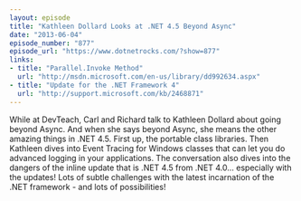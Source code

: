 ```yaml
---
layout: episode
title: "Kathleen Dollard Looks at .NET 4.5 Beyond Async"
date: "2013-06-04"
episode_number: "877"
episode_url: "https://www.dotnetrocks.com/?show=877"
links:
- title: "Parallel.Invoke Method"
  url: "http://msdn.microsoft.com/en-us/library/dd992634.aspx"
- title: "Update for the .NET Framework 4"
  url: "http://support.microsoft.com/kb/2468871"
---
```


While at DevTeach, Carl and Richard talk to Kathleen Dollard about going beyond Async. And when she says beyond Async, she means the other amazing things in .NET 4.5. First up, the portable class libraries. Then Kathleen dives into Event Tracing for Windows classes that can let you do advanced logging in your applications. The conversation also dives into the dangers of the inline update that is .NET 4.5 from .NET 4.0... especially with the updates! Lots of subtle challenges with the latest incarnation of the .NET framework - and lots of possibilities!

